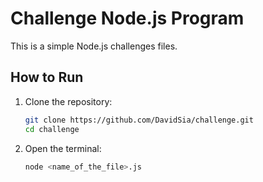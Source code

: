 # Challenge Node.js Program

This is a simple Node.js challenges files.

## How to Run

1. Clone the repository:

   ```bash
   git clone https://github.com/DavidSia/challenge.git
   cd challenge

2. Open the terminal:
   ```bash
   node <name_of_the_file>.js
